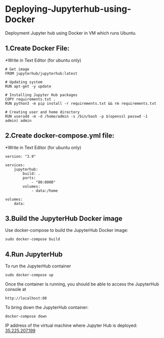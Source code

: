 # Deploying-Jupyterhub-using-Docker
Deployment Jupyter hub using Docker in VM which runs Ubuntu.
## 1.Create Docker File:
*Write in Text Editor (for ubuntu only)
```
# Get image
FROM jupyterhub/jupyterhub:latest

# Updating system
RUN apt-get -y update

# Installing Jupyter Hub packages
COPY requirements.txt .
RUN python3 -m pip install -r requirements.txt && rm requirements.txt

# Creating user and home directory
RUN useradd -m -d /home/admin -s /bin/bash -p $(openssl passwd -1 admin) admin
```

## 2.Create docker-compose.yml file:
*Write in Text Editor (for ubuntu only)
```
version: "3.9"

services:
    jupyterhub:
        build: .
        ports:
            - "80:8000"
        volumes:
            - data:/home

volumes:
    data:
```
## 3.Build the JupyterHub Docker image
Use docker-compose to build the JupyterHub Docker image:
```
sudo docker-compose build
```
## 4.Run JupyterHub
To run the JupyterHub container
```
sudo docker-compose up 
```
Once the container is running, you should be able to access the JupyterHub console at
```
http://localhost:80
```
To bring down the JupyterHub container:
```
docker-compose down
```
IP address of the virtual machine where Jupyter Hub is deployed: [35.225.207.199](http://35.225.207.199/user/admin/lab)
